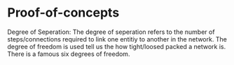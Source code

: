 # Proof-of-concepts
Degree of Seperation: The degree of seperation refers to the number of steps/connections required to link one entitiy to another in the network. The degree of freedom is used tell us the how tight/loosed packed a network is. There is a famous six degrees of freedom.
